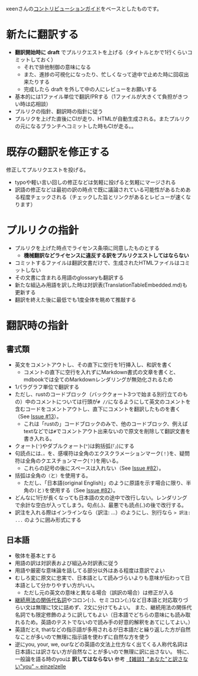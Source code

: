 κeenさんの[コントリビューションガイド](https://github.com/rust-lang-ja/the-rust-programming-language-ja/blob/master/CONTRIBUTING.md)をベースとしたものです。

# 新たに翻訳する

* **翻訳開始時に** **draft** でプルリクエストを上げる（タイトルとかで1行くらいコミットしておく）
  + それで排他制御の意味になる
  + また、進捗の可視化になったり、忙しくなって途中で止めた時に回収出来たりする
  + 完成したら draft を外して中の人にレビューをお願いする
* 基本的には1ファイル単位で翻訳/PRする（1ファイルが大きくて負担がきつい時は応相談）
* プルリクの指針、翻訳時の指針に従う
* プルリクを上げた直後にCIが走り、HTMLが自動生成される。またプルリクの元になるブランチへコミットした時もCIが走る。。

# 既存の翻訳を修正する

修正してプルリクエストを投げる。

* typoや軽い言い回しの修正などは気軽に投げると気軽にマージされる
* 訳語の修正などは最初の訳の時点で既に議論されている可能性があるためある程度チェックされる（チェックした旨とリンクがあるとレビューが速くなります）

# プルリクの指針

* プルリクを上げた時点でライセンス条項に同意したものとする
  + **機械翻訳などライセンスに違反する訳をプルリクエストしてはならない**
* コミットするファイルは翻訳文書だけで、生成されたHTMLファイルはコミットしない
* その文書に含まれる用語のglossaryも翻訳する
* 新たな組込み用語を訳した時は対訳表(TranslationTableEmbedded.md)も更新する
* 翻訳を終えた後に最低でも1度全体を眺めて推敲する

# 翻訳時の指針
## 書式類

* 英文をコメントアウトし、その直下に空行を1行挿入し、和訳を書く
  + コメントの直下に空行を入れずにMarkdown書式の文章を書くと、mdbookでは全てのMarkdownレンダリングが無効化されるため
* 1パラグラフ単位で翻訳する
* ただし、rustのコードブロック（バッククォート3つで始まる別行立てのもの）中のコメントについては行頭が`# //`になるようにして英文のコメントを含むコードをコメントアウトし、直下にコメントを翻訳したものを書く（See [Issue #13](https://github.com/rust-lang-ja/the-rust-programming-language-ja/issues/13)）。
  + これは「rustの」コードブロックのみで、他のコードブロック、例えばtextなどでは`#`でコメントアウト出来ないので原文を削除して翻訳文書を書き入れる。
* クォート(`'`)やダブルクォート(`"`)は鉤括弧(`「」`)にする
* 句読点には`、。`を、感嘆符は全角のエクスクラメーションマーク(`！`)を、疑問符は全角のクエスチョンマーク(`？`)を用いる。
  + これらの記号の後にスペースは入れない（See [Issue #82](https://github.com/rust-lang-ja/the-rust-programming-language-ja/issues/82#issuecomment-191691762)）。
* 括弧は全角の`（`と`）`を使用する。
  + ただし、「日本語(original English)」のように原語を示す場合に限り、半角の`(`と`)`を使用する（See [Issue #82](https://github.com/rust-lang-ja/the-rust-programming-language-ja/issues/82)）。
* どんなに1行が長くなっても日本語の文の途中で改行しない。レンダリングで余計な空白が入ってしまう。句点(`。`)、最悪でも読点(`、`)の後で改行する。
* 訳注を入れる際はインラインなら（訳注: ...）のようにし、別行なら
  `> 訳注: ...`
  のように囲み形式にする

## 日本語
* 敬体を基本とする
* 用語の訳は対訳表および組込み対訳表に従う
* 用語や厳密な意味論を話してる部分以外はある程度は意訳でよい
* むしろ変に原文に忠実で、日本語として読みづらいよりも意味が伝わって日本語として分かりやすい方がいい。
  + ただし元の英文の意味と異なる場合（誤訳の場合）は修正が入る
* [継続用法の関係代名詞](http://e-grammar.info/relative/relative_23.html)やコロン(`:`)、セミコロン(`;`)など日本語と対応取りづらい文は無理に1文に詰めず、2文に分けてもよい。
  また、継続用法の関係代名詞でも限定修飾のように訳してもよい（日本語でどちらの意味にも読み取れるため。英語のテストでないので読み手の好意的解釈をあてにしてよい。）
* 英語だとit, thatなどの指示語が多用されるが日本語だと繰り返した方が自然なことが多いので無理に指示語を使わずに自然な方を使う
* 逆にyou, your, we, ourなどの英語の文法上仕方なく出てくる人称代名詞は日本語には訳さない方が自然なことが多いので無理に訳に出さない。
  特に、一般論を語る時のyouは **訳してはならない** 参考 [【雑談】"あなた"と訳さない"you" ~ einzelzelle](http://einzelzelle.blogspot.jp/2014/01/blog-post.html)